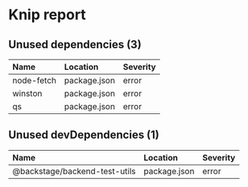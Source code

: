 # Knip report

## Unused dependencies (3)

| Name       | Location     | Severity |
| :--------- | :----------- | :------- |
| node-fetch | package.json | error    |
| winston    | package.json | error    |
| qs         | package.json | error    |

## Unused devDependencies (1)

| Name                          | Location     | Severity |
| :---------------------------- | :----------- | :------- |
| @backstage/backend-test-utils | package.json | error    |

